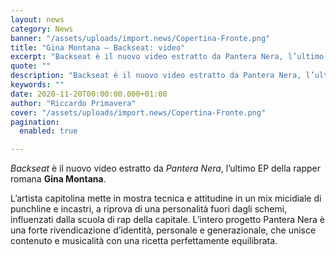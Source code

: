 ```yaml
---
layout: news
category: News
banner: "/assets/uploads/import.news/Copertina-Fronte.png"
title: "Gina Montana – Backseat: video"
excerpt: "Backseat è il nuovo video estratto da Pantera Nera, l’ultimo EP della rapper romana Gina Montana. L’artista capitolina mette in mostra tecnica e attitudine in un mix micidiale di punchline e incastri, a riprova di una personalità fuori dagli schemi, influenzati dalla scuola di rap della capitale. L’intero progetto Pantera Nera è una forte rivendicazione [&hellip"
quote: ""
description: "Backseat è il nuovo video estratto da Pantera Nera, l’ultimo EP della rapper romana Gina Montana. L’artista capitolina mette in mostra tecnica e attitudine in un mix micidiale di punchline e incastri, a riprova di una personalità fuori dagli schemi, influenzati dalla scuola di rap della capitale. L’intero progetto Pantera Nera è una forte rivendicazione [&hellip"
keywords: ""
date: 2020-11-20T00:00:00.000+01:00
author: "Riccardo Primavera"
cover: "/assets/uploads/import.news/Copertina-Fronte.png"
pagination:
  enabled: true

---
```


_Backseat_ è il nuovo video estratto da _Pantera Nera_, l’ultimo EP della rapper romana **Gina Montana**.

L’artista capitolina mette in mostra tecnica e attitudine in un mix micidiale di punchline e incastri, a riprova di una personalità fuori dagli schemi, influenzati dalla scuola di rap della capitale. L’intero progetto Pantera Nera è una forte rivendicazione d’identità, personale e generazionale, che unisce contenuto e musicalità con una ricetta perfettamente equilibrata.